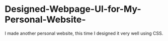 # Designed-Webpage-UI-for-My-Personal-Website-
I made another personal website, this time I designed it very well using CSS.
